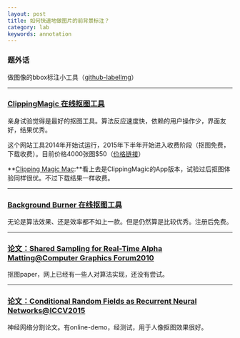 ```yaml
---
layout: post
title: 如何快速地做图片的前背景标注？
category: lab
keywords: annotation
---
```


### 题外话

做图像的bbox标注小工具（[github-labelImg](https://github.com/tzutalin/labelImg)）

---
### [ClippingMagic 在线抠图工具](https://clippingmagic.com)

亲身试验觉得是最好的抠图工具。算法反应速度快，依赖的用户操作少，界面友好，结果优秀。

这个网站工具2014年开始试运行，2015年下半年开始进入收费阶段（抠图免费，下载收费）。目前价格4000张图$50（[价格链接](https://clippingmagic.com/pricing)）

**[Clipping Magic Mac](http://www.effectmatrix.com/mac-appstore/clipping-magic.htm):**看上去是ClippingMagic的App版本，试验过后抠图体验同样很优。不过下载结果一样收费。

---
<a name='BackgroundBurner'></a>
### [Background Burner 在线抠图工具](https://burner.bonanza.com)

无论是算法效果、还是效率都不如上一款。但是仍然算是比较优秀。注册后免费。

---
### [论文：Shared Sampling for Real-Time Alpha Matting@Computer Graphics Forum2010](http://www.inf.ufrgs.br/~eslgastal/SharedMatting/#Downloads)

抠图paper，网上已经有一些人对算法实现，还没有尝试。

---
### [论文：Conditional Random Fields as Recurrent Neural Networks@ICCV2015](http://www.robots.ox.ac.uk/~szheng/CRFasRNN.html)

神经网络分割论文。有online-demo，经测试，用于人像抠图效果很好。

